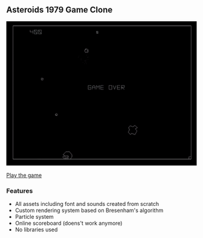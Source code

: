 ## Asteroids 1979 Game Clone
<img src="img/demo.gif" alt="icon">

[Play the game](https://asteroids-game-cblh.vercel.app/)

### Features

* All assets including font and sounds created from scratch
* Custom rendering system based on Bresenham's algorithm
* Particle system
* Online scoreboard (doens't work anymore)
* No libraries used
